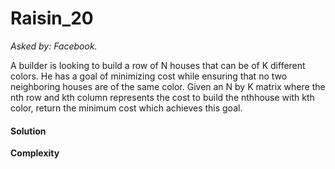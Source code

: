 # Raisin_20

*Asked by: Facebook.*

A builder is looking to build a row of N houses that can be of K different colors. He has a goal of minimizing cost while ensuring that no two neighboring houses are of the same color.
Given an N by K matrix where the nth row and kth column represents the cost to build the nthhouse with kth color, return the minimum cost which achieves this goal.

#### Solution



**Сomplexity** 

